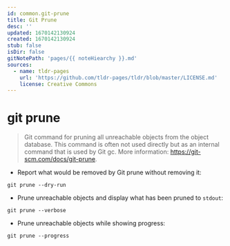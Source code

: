 ```yaml
---
id: common.git-prune
title: Git Prune
desc: ''
updated: 1670142130924
created: 1670142130924
stub: false
isDir: false
gitNotePath: 'pages/{{ noteHiearchy }}.md'
sources:
  - name: tldr-pages
    url: 'https://github.com/tldr-pages/tldr/blob/master/LICENSE.md'
    license: Creative Commons
---
```

# git prune

> Git command for pruning all unreachable objects from the object database.
> This command is often not used directly but as an internal command that is used by Git gc.
> More information: <https://git-scm.com/docs/git-prune>.

- Report what would be removed by Git prune without removing it:

`git prune --dry-run`

- Prune unreachable objects and display what has been pruned to `stdout`:

`git prune --verbose`

- Prune unreachable objects while showing progress:

`git prune --progress`

